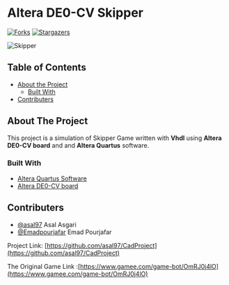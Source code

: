 <!--
*** Thanks for checking out this README Template. If you have a suggestion that would
*** make this better, please fork the repo and create a pull request or simply open
*** an issue with the tag "enhancement".
*** Thanks again! Now go create something AMAZING! :D
-->





<!-- PROJECT SHIELDS -->
<!--
*** I'm using markdown "reference style" links for readability.
*** Reference links are enclosed in brackets [ ] instead of parentheses ( ).
*** See the bottom of this document for the declaration of the reference variables
*** for contributors-url, forks-url, etc. This is an optional, concise syntax you may use.
*** https://www.markdownguide.org/basic-syntax/#reference-style-links
-->

# Altera DE0-CV  Skipper

[![Forks][forks-shield]][forks-url]
[![Stargazers][stars-shield]][stars-url]


![Skipper](https://github.com/asal97/CadProject/blob/master/skipper.PNG)

<!-- TABLE OF CONTENTS -->
## Table of Contents

* [About the Project](#about-the-project)
  * [Built With](#built-with)
* [Contributers](#contributers)





<!-- ABOUT THE PROJECT -->
## About The Project
This project is a simulation of Skipper Game written with **Vhdl** using **Altera DE0-CV board** and
and **Altera Quartus** software.
 

### Built With
* [Altera Quartus Software](https://www.intel.com/content/www/us/en/programmable/downloads/software/quartus-ii-we/120.html)
* [Altera DE0-CV board](https://www.terasic.com.tw/cgi-bin/page/archive.pl?Language=English&CategoryNo=163&No=921)



<!-- CONTACT -->
## Contributers
* [@asal97](https://github.com/asal97) Asal Asgari
* [@Emadpourjafar](https://github.com/Emadpourjafar) Emad Pourjafar 


Project Link: [https://github.com/asal97/CadProject](https://github.com/asal97/CadProject)

The Original Game Link :[https://www.gamee.com/game-bot/OmRJ0j4lO](https://www.gamee.com/game-bot/OmRJ0j4lO)


<!-- MARKDOWN LINKS & IMAGES -->
<!-- https://www.markdownguide.org/basic-syntax/#reference-style-links -->

[forks-shield]: https://img.shields.io/github/forks/asal97/CadProject
[forks-url]: https://img.shields.io/github/forks/asal97/CadProject
[stars-shield]: https://img.shields.io/github/stars/asal97/CadProject
[stars-url]: https://img.shields.io/github/stars/asal97/CadProject




